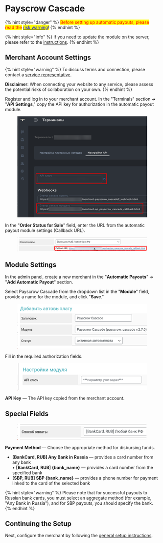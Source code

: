 # Payscrow Cascade

{% hint style="danger" %}
<mark style="color:red;">Before setting up automatic payouts, please read the</mark> [<mark style="color:blue;">risk warning</mark>](https://premium.gitbook.io/main/osnovnye-nastroiki/merchanty-i-avtovyplaty/avtovyplaty/preduprezhdenie-o-riskakh)<mark style="color:blue;">!</mark>
{% endhint %}

{% hint style="info" %}
If you need to update the module on the server, please refer to the [instructions](https://premium.gitbook.io/main/osnovnye-nastroiki/faq/obnovlenie-failov-skripta-na-servere/kak-obnovit-faily-na-servere#moduli-merchantov-i-avtovyplat).
{% endhint %}

## Merchant Account Settings <a href="#nastroiki-v-lichnom-kabinete-merchanta" id="nastroiki-v-lichnom-kabinete-merchanta"></a>

{% hint style="warning" %}
To discuss terms and connection, please contact a [service representative](https://t.me/Payscrow).

**Disclaimer**: When connecting your website to any service, please assess the potential risks of collaboration on your own.
{% endhint %}

Register and log in to your merchant account. In the "Terminals" section ➔ "**API Settings**," copy the API key for authorization in the automatic payout module.

<figure><img src="../../../../.gitbook/assets/image (11)_eng.png" alt="" width="563"><figcaption></figcaption></figure>

In the "**Order Status for Sale**" field, enter the URL from the automatic payout module settings (Callback URL).

<figure><img src="../../../../.gitbook/assets/image (12)_eng.png" alt=""><figcaption></figcaption></figure>

## Module Settings <a href="#nastroiki-modulya" id="nastroiki-modulya"></a>

In the admin panel, create a new merchant in the "**Automatic Payouts**" ➔ "**Add Automatic Payout**" section.

Select Payscrow Cascade from the dropdown list in the "**Module**" field, provide a name for the module, and click "**Save**."

<figure><img src="../../../../.gitbook/assets/image (8)_eng.png" alt="" width="492"><figcaption></figcaption></figure>

Fill in the required authorization fields.

<figure><img src="../../../../.gitbook/assets/image (9)_eng.png" alt="" width="464"><figcaption></figcaption></figure>

**API Key** — The API key copied from the merchant account.

## Special Fields

<figure><img src="../../../../.gitbook/assets/image (10)_eng.png" alt="" width="422"><figcaption></figcaption></figure>

**Payment Method** — Choose the appropriate method for disbursing funds.

* **\[BankCard, RUB] Any Bank in Russia** — provides a card number from any bank\
  • **\[BankCard, RUB] {bank_name}** — provides a card number from the specified bank
* **\[SBP, RUB] SBP {bank_name}** — provides a phone number for payment linked to the card of the selected bank

{% hint style="warning" %}
Please note that for successful payouts to Russian bank cards, you must select an aggregate method (for example, "Any Bank in Russia"), and for SBP payouts, you should specify the bank.
{% endhint %}

## Continuing the Setup

Next, configure the merchant by following the [general setup instructions](https://premium.gitbook.io/rukovodstvo-polzovatelya/osnovnye-nastroiki/merchanty-i-avtovyplaty/avtovyplaty/obshie-nastroiki-merchantov-avtovyplat).